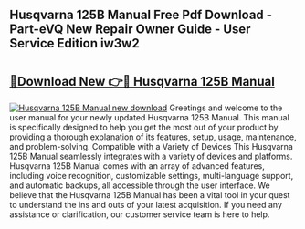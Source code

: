 ## Husqvarna 125B Manual Free Pdf Download - Part-eVQ New Repair Owner Guide - User Service Edition iw3w2

# <h2><a href="http://bc24582.oget.top/?id=Husqvarna+125B+Manual">🔗Download New 👉🔴 Husqvarna 125B Manual</a></h2>

[![Husqvarna 125B Manual new download](https://i.imgur.com/5g1atiW.png)](http://bc24582.oget.top/?id=Husqvarna+125B+Manual)
Greetings and welcome to the user manual for your newly updated Husqvarna 125B Manual. This manual is specifically designed to help you get the most out of your product by providing a thorough explanation of its features, setup, usage, maintenance, and problem-solving. Compatible with a Variety of Devices This Husqvarna 125B Manual seamlessly integrates with a variety of devices and platforms. Husqvarna 125B Manual comes with an array of advanced features, including voice recognition, customizable settings, multi-language support, and automatic backups, all accessible through the user interface. We believe that the Husqvarna 125B Manual has been a vital tool in your quest to understand the ins and outs of your latest acquisition. If you need any assistance or clarification, our customer service team is here to help.

